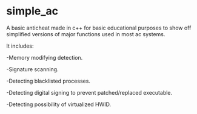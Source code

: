 # simple_ac
A basic anticheat made in c++ for basic educational purposes to show off simplified versions of major functions used in most ac systems.

It includes:

-Memory modifying detection.

-Signature scanning.

-Detecting blacklisted processes.

-Detecting digital signing to prevent patched/replaced executable.

-Detecting possibility of virtualized HWID.
